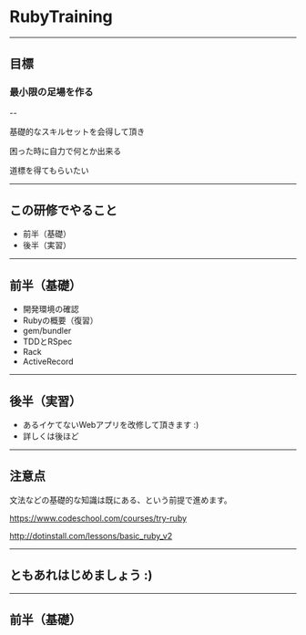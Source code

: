 # **Ruby**Training

----


## 目標
### **最小限の足場を作る**

--

基礎的なスキルセットを会得して頂き

困った時に自力で何とか出来る

道標を得てもらいたい

----

## この研修でやること

- 前半（基礎）
- 後半（実習）

---

## 前半（基礎）

- 開発環境の確認
- Rubyの概要（復習）
- gem/bundler
- TDDとRSpec
- Rack
- ActiveRecord

---

## 後半（実習）

- あるイケてないWebアプリを改修して頂きます :)
- 詳しくは後ほど

---

## 注意点

文法などの基礎的な知識は既にある、という前提で進めます。

https://www.codeschool.com/courses/try-ruby

http://dotinstall.com/lessons/basic_ruby_v2

---

## ともあれはじめましょう :)

----

## 前半（基礎）


